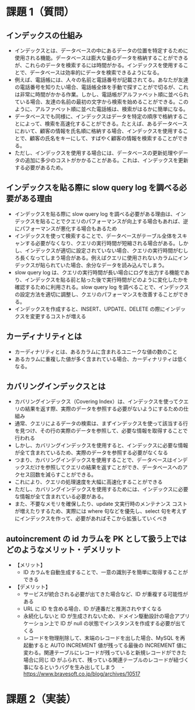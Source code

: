 # 課題 1（質問）

## インデックスの仕組み

- インデックスとは、データベースの中にあるデータの位置を特定するために使用される機能。データベースは膨大な量のデータを格納することができるが、これらのデータを検索するには時間がかる。インデックスを使用することで、データベースは効率的にデータを検索できるようになる。
- 例えば、電話帳には、人々の名前と電話番号が記載されてる。あなたが友達の電話番号を知りたい場合、電話帳全体を手動で探すことがで切るが、これは非常に時間がかかる作業。しかし、電話帳がアルファベット順に並べられている場合、友達の名前の最初の文字から検索を始めることができる。このように、アルファベット順に並べた電話帳は、検索がはるかに簡単になる。
- データベースでも同様に、インデックスはデータを特定の順序で格納することによって、検索を高速化することができる。たとえば、あるデータベースにおいて、顧客の情報を氏名順に格納する場合、インデックスを使用することで、顧客の氏名をキーにして、すばやく顧客の情報を検索することができる。
- ただし、インデックスを使用する場合には、データベースの更新処理やデータの追加に多少のコストがかかることがある。これは、インデックスを更新する必要があるため。

## インデックスを貼る際に slow query log を調べる必要がある理由

- インデックスを貼る際に slow query log を調べる必要がある理由は、インデックスを貼ることでクエリのパフォーマンスが向上する場合もあれば、逆にパフォーマンスが悪化する場合もあるため
- インデックスを使って検索することで、データベースがテーブル全体をスキャンする必要がなくなり、クエリの実行時間が短縮される場合がある。しかし、インデックスが適切に設定されていない場合、クエリの実行時間がむしろ長くなってしまう場合がある。例えばクエリに使用されないカラムにインデックスが貼られていた場合、余分なデータを読み込んでしまう。
- slow query log は、クエリの実行時間が長い場合にログを出力する機能であり、インデックスを貼る前と貼った後で実行時間がどのように変化したかを確認するために利用される。slow query log を調べることで、インデックスの設定方法を適切に調整し、クエリのパフォーマンスを改善することができる。
- インデックスを作成すると、INSERT、UPDATE、DELETE の際にインデックスを変更するコストが増える

## カーディナリティとは

- カーディナリティとは、あるカラムに含まれるユニークな値の数のこと
- あるカラムに重複した値が多く含まれている場合、カーディナリティは低くなる。

## カバリングインデックスとは

- カバリングインデックス（Covering Index）は、インデックスを使ってクエリの結果を返す際、実際のデータを参照する必要がないようにするための仕組み
- 通常、クエリによるデータの検索は、まずインデックスを使って該当する行を見つけ、その行の実際のデータを参照して、必要な情報を取得することで行われる
- しかし、カバリングインデックスを使用すると、インデックスに必要な情報が全て含まれているため、実際のデータを参照する必要がなくなる
- つまり、カバリングインデックスを使用することで、データベースはインデックスだけを参照してクエリの結果を返すことができ、データベースへのアクセス回数を減らすことができる。
- これにより、クエリの処理速度を大幅に高速化することができる
- ただし、カバリングインデックスを使用するためには、インデックスに必要な情報が全て含まれている必要がある。
- また、不要なメモリを確保したり、update 文実行時のメンテナンス コストが増えたりするため、実際には where 句などを優先し、select 句を考えずにインデックスを作って、必要があればそこから拡張していくべき

## autoincrement の id カラムを PK として扱う上ではどのようなメリット・デメリット

- 【メリット】
  - ID カラムを自動生成することで、一意の識別子を簡単に取得することができる
- 【デメリット】
  - サービスが統合される必要が出てきた場合など、ID が重複する可能性がある
  - URL に ID を含める場合、ID が連番だと推測されやすくなる
  - 永続化しないと ID が生成されないため、ドメイン駆動設計の場合アプリケーション上で ID が null の状態でインスタンスを作成する必要が出てくる
  - レコードを物理削除して、末端のレコードを出した場合、MySQL を再起動すると AUTO INCREMENT 値が残ってる最後の INCREMENT 値に変わる。関連テーブルにレコードが残っていると新規レコードができた場合に同じ ID がふられて、残っている関連テーブルのレコードが紐づく事になるというバグを生み出してしまう
    　- https://www.bravesoft.co.jp/blog/archives/10517

# 課題 2（実装）
